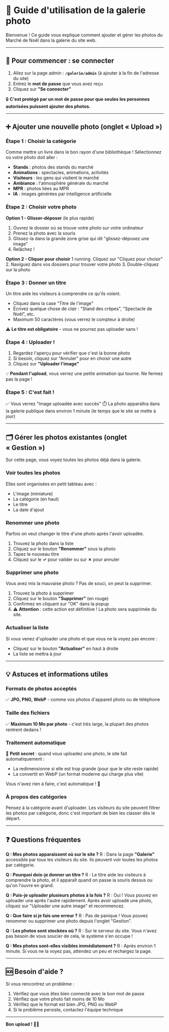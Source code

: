 # 📸 Guide d'utilisation de la galerie photo

Bienvenue ! Ce guide vous explique comment ajouter et gérer les photos du Marché de Noël dans la galerie du site web.

---

## 🔐 Pour commencer : se connecter

1. Allez sur la page admin : **`/galerie/admin`** (à ajouter à la fin de l'adresse du site)
2. Entrez le **mot de passe** que vous avez reçu
3. Cliquez sur **"Se connecter"**

🔒 **C'est protégé par un mot de passe pour que seules les personnes autorisées puissent ajouter des photos.**

---

## ➕ Ajouter une nouvelle photo (onglet « Upload »)
### Étape 1 : Choisir la catégorie
Comme mettre un livre dans le bon rayon d'une bibliothèque ! Sélectionnez où votre photo doit aller :
- **Stands** : photos des stands du marché
- **Animations** : spectacles, animations, activités
- **Visiteurs** : les gens qui visitent le marché
- **Ambiance** : l'atmosphère générale du marché
- **MPR** : photos liées au MPR
- **IA** : images générées par intelligence artificielle

### Étape 2 : Choisir votre photo
**Option 1 - Glisser-déposer** (le plus rapide)
1. Ouvrez le dossier où se trouve votre photo sur votre ordinateur
2. Prenez la photo avec la souris
3. Glissez-la dans la grande zone grise qui dit "glissez-déposez une image"
4. Relâchez !

**Option 2 - Cliquer pour choisir**
1 running. Cliquez sur "Cliquez pour choisir"
2. Naviguez dans vos dossiers pour trouver votre photo
3. Double-cliquez sur la photo

### Étape 3 : Donner un titre
Un titre aide les visiteurs à comprendre ce qu'ils voient.

- Cliquez dans la case "Titre de l'image"
- Écrivez quelque chose de clair : "Stand des crêpes", "Spectacle de Noël", etc.
- Maximum 50 caractères (vous verrez le compteur à droite)

⚠️ **Le titre est obligatoire** - vous ne pourrez pas uploader sans !

### Étape 4 : Uploader !
1. Regardez l'aperçu pour vérifier que c'est la bonne photo
2. Si besoin, cliquez sur "Annuler" pour en choisir une autre
3. Cliquez sur **"Uploader l'image"**

💡 **Pendant l'upload**, vous verrez une petite animation qui tourne. Ne fermez pas la page !

### Étape 5 : C'est fait !
✅ Vous verrez "Image uploadée avec succès"
⏱️ La photo apparaîtra dans la galerie publique dans environ 1 minute (le temps que le site se mette à jour)

---

## 🗂️ Gérer les photos existantes (onglet « Gestion »)

Sur cette page, vous voyez toutes les photos déjà dans la galerie.

### Voir toutes les photos
Elles sont organisées en petit tableau avec :
- L'image (miniature)
- La catégorie (en haut)
- Le titre
- La date d'ajout

### Renommer une photo
Parfois on veut changer le titre d'une photo après l'avoir uploadée.

1. Trouvez la photo dans la liste
2. Cliquez sur le bouton **"Renommer"** sous la photo
3. Tapez le nouveau titre
4. Cliquez sur le **✓** pour valider ou sur **✗** pour annuler

### Supprimer une photo
Vous avez mis la mauvaise photo ? Pas de souci, on peut la supprimer.

1. Trouvez la photo à supprimer
2. Cliquez sur le bouton **"Supprimer"** (en rouge)
3. Confirmez en cliquant sur "OK" dans la popup
4. ⚠️ **Attention** : cette action est définitive ! La photo sera supprimée du site.

### Actualiser la liste
Si vous venez d'uploader une photo et que vous ne la voyez pas encore :
- Cliquez sur le bouton **"Actualiser"** en haut à droite
- La liste se mettra à jour

---

## 💡 Astuces et informations utiles

### Formats de photos acceptés
✅ **JPG, PNG, WebP** - comme vos photos d'appareil photo ou de téléphone

### Taille des fichiers
✅ **Maximum 10 Mo par photo** - c'est très large, la plupart des photos rentrent dedans !

### Traitement automatique
🔧 **Petit secret** : quand vous uploadez une photo, le site fait automatiquement :
- La redimensionne si elle est trop grande (pour que le site reste rapide)
- La convertit en WebP (un format moderne qui charge plus vite)

Vous n'avez rien à faire, c'est automatique ! 🎉

### À propos des catégories
Pensez à la catégorie avant d'uploader. Les visiteurs du site peuvent filtrer les photos par catégorie, donc c'est important de bien les classer dès le départ.

---

## ❓ Questions fréquentes

**Q : Mes photos apparaissent où sur le site ?**
R : Dans la page **"Galerie"** accessible par tous les visiteurs du site. Ils peuvent voir toutes les photos par catégorie.

**Q : Pourquoi dois-je donner un titre ?**
R : Le titre aide les visiteurs à comprendre la photo, et il apparaît quand on passe la souris dessus ou qu'on l'ouvre en grand.

**Q : Puis-je uploader plusieurs photos à la fois ?**
R : Oui ! Vous pouvez en uploader une après l'autre rapidement. Après avoir uploadé une photo, cliquez sur "Uploader une autre image" et recommencez.

**Q : Que faire si je fais une erreur ?**
R : Pas de panique ! Vous pouvez renommer ou supprimer une photo depuis l'onglet "Gestion".

**Q : Les photos sont stockées où ?**
R : Sur le serveur du site. Vous n'avez pas besoin de vous soucier de cela, le système s'en occupe !

**Q : Mes photos sont-elles visibles immédiatement ?**
R : Après environ 1 minute. Si vous ne la voyez pas, attendez un peu et rechargez la page.

---

## 🆘 Besoin d'aide ?

Si vous rencontrez un problème :
1. Vérifiez que vous êtes bien connecté avec le bon mot de passe
2. Vérifiez que votre photo fait moins de 10 Mo
3. Vérifiez que le format est bien JPG, PNG ou WebP
4. Si le problème persiste, contactez l'équipe technique

---

**Bon upload ! 📸✨**

